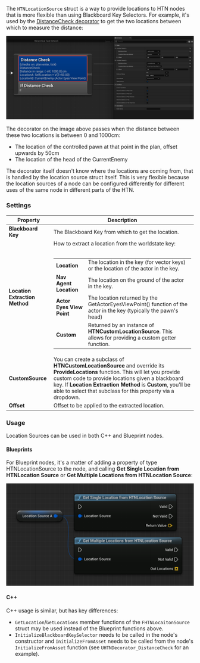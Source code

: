 The `HTNLocationSource` struct is a way to provide locations to HTN nodes that is more flexible than using Blackboard Key Selectors. For example, it's used by the [DistanceCheck decorator](node-reference?id=distance-check) to get the two locations between which to measure the distance:

![Distance Check decorator and its settings](_media/HTNDecorator_DistanceCheck.png ':size=1200')

The decorator on the image above passes when the distance between these two locations is between 0 and 1000cm:
- The location of the controlled pawn at that point in the plan, offset upwards by 50cm
- The location of the head of the CurrentEnemy

The decorator itself doesn't know where the locations are coming from, that is handled by the location source struct itself. This is very flexible because the location sources of a node can be configured differently for different uses of the same node in different parts of the HTN. 

### Settings

Property|Description
---|---
**Blackboard Key**|The Blackboard Key from which to get the location. 
**Location Extraction Method**|How to extract a location from the worldstate key:<br><br><table><tbody>  <tr><td>**Location**</td><td>The location in the key (for vector keys) or the location of the actor in the key.</td></tr>  <tr><td>**Nav Agent Location**</td><td>The location on the ground of the actor in the key.</td></tr>  <tr><td>**Actor Eyes View Point**</td><td>The location returned by the GetActorEyesViewPoint() function of the actor in the key (typically the pawn's head)</td></tr> <tr><td>**Custom**</td><td>Returned by an instance of **HTNCustomLocationSource**. This allows for providing a custom getter function.</td></tr> </tbody></table>
**CustomSource**|You can create a subclass of **HTNCustomLocationSource** and override its **ProvideLocations** function. This will let you provide custom code to provide locations given a blackboard key. If **Location Extraction Method** is **Custom**, you'll be able to select that subclass for this property via a dropdown.
**Offset**|Offset to be applied to the extracted location.

### Usage

Location Sources can be used in both C++ and Blueprint nodes. 

#### Blueprints

For Blueprint nodes, it's a matter of adding a property of type HTNLocationSource to the node, and calling **Get Single Location from HTNLocation Source** or **Get Multiple Locations from HTNLocation Source**:

![Get Locations from HTN Location Source from Blueprint code](_media/location_provider_get_location_from_blueprint.png ':size=600')

#### C++

C++ usage is similar, but has key differences:
- `GetLocation`/`GetLocations` member functions of the `FHTNLocaitonSource` struct may be used instead of the Blueprint functions above.
- `InitializeBlackboardKeySelector` needs to be called in the node's constructor and `InitializeFromAsset` needs to be called from the node's `InitializeFromAsset` function (see `UHTNDecorator_DistanceCheck` for an example).